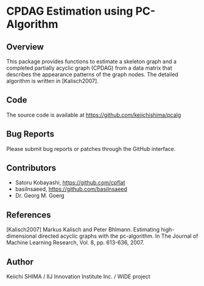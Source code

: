 # CPDAG Estimation using PC-Algorithm

## Overview

This package provides functions to estimate a skeleton graph and a
completed partially acyclic graph (CPDAG) from a data matrix that
describes the appearance patterns of the graph nodes.  The detailed
algorithm is written in [Kalisch2007].

## Code

The source code is available at https://github.com/keiichishima/pcalg

## Bug Reports

Please submit bug reports or patches through the GitHub interface.

## Contributors

- Satoru Kobayashi, https://github.com/cpflat
- basilnsaeed, https://github.com/basilnsaeed
- Dr. Georg M. Goerg

## References

[Kalisch2007] Markus Kalisch and Peter Bhlmann. Estimating
high-dimensional directed acyclic graphs with the pc-algorithm. In The
Journal of Machine Learning Research, Vol. 8, pp. 613-636, 2007.

## Author

Keiichi SHIMA
/ IIJ Innovation Institute Inc.
/ WIDE project
